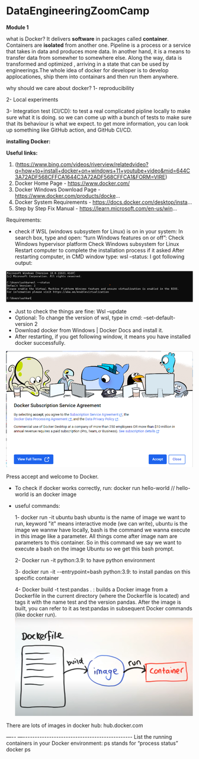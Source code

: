 # DataEngineeringZoomCamp

**Module 1**

what is Docker? It delivers **software** in packages called **container**. Containers are **isolated** from another one. 
Pipeline is a process or a service that takes in data and produces more data. In another hand, it is a means to transfer data from somewher to somewhere else. Along the way, data is transformed and optimized , arriving in a state that can be used by engineerings.The whole idea of docker for developer is to develop applocationes, ship them into containars and then run them anywhere.

why should we care about docker?
1- reproducibility

2- Local experiments

3- Integration test (CI/CD): to test a real complicated pipline locally to make sure what it is doing. so we can come up with a bunch of tests to make sure that its behaviour is what we expect. to get more information, you can look up something like GitHub action, and GitHub CI/CD.

**installing Docker:**

 **Useful links:**
1) (https://www.bing.com/videos/riverview/relatedvideo?q=how+to+install+docker+on+windows+11+youtube+video&mid=644C3A72ADF568CFFCA1644C3A72ADF568CFFCA1&FORM=VIRE)
2) Docker Home Page - https://www.docker.com/
3) Docker Windows Download Page - https://www.docker.com/products/docke...
4) Docker System Requirements - https://docs.docker.com/desktop/insta...
5) Step by Step Fix Manual - https://learn.microsoft.com/en-us/win...

Requirements:
- check if WSL (windows subsystem for Linux) is on in your system:
In search box, type and open: “turn Windows features on or off”:
Check Windows hypervisor platform
Check Windows subsystem for Linux
Restart computer to complete the installation process if it asked
After restarting computer, in CMD window type: wsl –status: I got following output:

![Sample Image](images/wsl_status.png)

- Just to check the things are fine:
  Wsl –update
- Optional: To change the version of wsl, type in cmd: –set-default-version 2
- Download docker from Windows | Docker Docs and install it. 
- After restarting, if you get following window, it means you have installed docker successfully. 

![Sample Image](images/docker.png)

Press accept and welcome to Docker.
- To check if docker works correctly, run:
docker run hello-world  // hello-world is an docker image

- useful commands:
  
  1- docker run -it ubuntu bash 
    ubuntu is the name of image we want to run, keyword "it" means interactive mode (we can write), ubuntu is the image we 
    wannw have locally, bash is the command we wanna execute in this image like a parameter. All things come after image 
    nam are parameters to this container. So in this command we say we want to execute a bash on the image Ubuntu so we get 
    this bash prompt.
  
  2- Docker run -it python:3.9:  to have python environment

  3- docker run -it --entrypoint=bash python:3.9: to install pandas on this specific container

  4- Docker build -t test:pandas . : builds a Docker image  from a Dockerfile in the current directory (where the Dockerfile is located) and tags it with the name test and the version pandas. After the image is built, you can refer to it as test:pandas in subsequent Docker commands (like docker run).
![Sample Image](images/dockerfile.png)

There are lots of images in docker hub: hub.docker.com

—-- —----------------------------------------------
List the running containers in your Docker environment: ps stands for “process status”
docker ps
